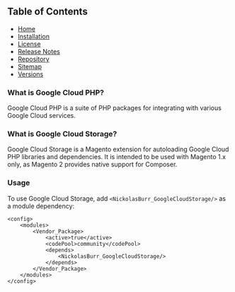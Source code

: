 ## Table of Contents

- [Home](https://docs.nickolasburr.com/magento/extensions/1.x/magegcs/latest/)
- [Installation](https://docs.nickolasburr.com/magento/extensions/1.x/magegcs/latest/installation/)
- [License](https://docs.nickolasburr.com/magento/extensions/1.x/magegcs/LICENSE.txt)
- [Release Notes](https://docs.nickolasburr.com/magento/extensions/1.x/magegcs/RELEASE_NOTES.txt)
- [Repository](https://github.com/nickolasburr/GoogleCloudStoragePHPAutoloader)
- [Sitemap](https://docs.nickolasburr.com/magento/extensions/1.x/magegcs/latest/sitemap.xml)
- [Versions](https://docs.nickolasburr.com/magento/extensions/1.x/magegcs/)

### What is Google Cloud PHP?

Google Cloud PHP is a suite of PHP packages for integrating with various Google Cloud services.

### What is Google Cloud Storage?

Google Cloud Storage is a Magento extension for autoloading Google Cloud PHP libraries and dependencies.
It is intended to be used with Magento 1.x only, as Magento 2 provides native support for Composer.

### Usage

To use Google Cloud Storage, add `<NickolasBurr_GoogleCloudStorage/>` as a module dependency:

```
<config>
    <modules>
        <Vendor_Package>
            <active>true</active>
            <codePool>community</codePool>
            <depends>
                <NickolasBurr_GoogleCloudStorage/>
            </depends>
        </Vendor_Package>
    </modules>
</config>
```
